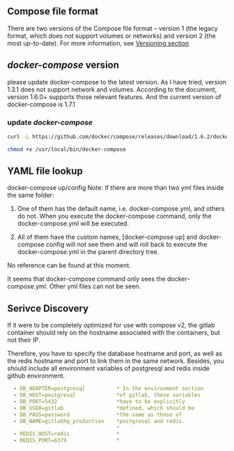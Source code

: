 ## Compose file format

There are two versions of the Compose file format – version 1
(the legacy format, which does not support volumes or networks)
and version 2 (the most up-to-date). For more information,
see [Versioning section](https://docs.docker.com/compose/compose-file/#versioning)

## *docker-compose* version

please update docker-compose to the latest version.
As I have tried, version 1.3.1 does not support network and volumes.
According to the document, version 1.6.0+ supports those relevant features.
And the current version of docker-compose is 1.7.1

### update *docker-compose*

```sh
curl -L https://github.com/docker/compose/releases/download/1.6.2/docker-compose-`uname -s`-`uname -m` > /usr/local/bin/docker-compose

chmod +x /usr/local/bin/docker-compose
```

## YAML file lookup

docker-compose up/config Note: If there are more than two yml files inside the same folder:

1. One of them has the default name, i.e. docker-compose.yml, and others do not. When you execute the docker-compose command, only the docker-compose.yml will be executed.

2. All of them have the custom names, [docker-compose up] and docker-compose config will not see them and will roll back to execute the docker-compose.yml in the parent directory tree.

No reference can be found at this moment.

It seems that docker-compose command only sees the docker-compose.yml.
Other yml files can not be seen.

## Serivce Discovery

If it were to be completely optimized for use with compose v2,
the gitlab container should rely on the hostname
associated with the containers, but not their IP.

Therefore, you have to specify the database hostname and port,
as well as the redis hostname and port to link them in the same network.
Besides, you should include all environment variables of postgresql
and redis inside github environment.

```yml
  - DB_ADAPTER=postgresql          * In the environment section
  - DB_HOST=postgresql             *of gitlab, these variables
  - DB_PORT=5432                   *have to be explicitly
  - DB_USER=gitlab                 *defined, which should be
  - DB_PASS=password               *the same as those of
  - DB_NAME=gitlabhq_production    *postgresql and redis.
                                   *
  - REDIS_HOST=redis               *
  - REDIS_PORT=6379                *
```
